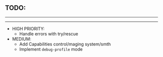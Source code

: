 ## TODO:
---
---
* HIGH PRIORITY:
   * Handle errors with try/rescue
* MEDIUM:
    * Add Capabilities control/maging system/smth
    * Implement `debug-profile` mode

